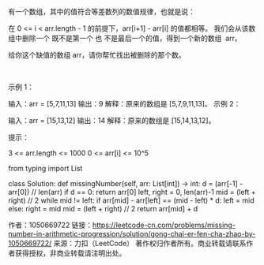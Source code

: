 有一个数组，其中的值符合等差数列的数值规律，也就是说：

在 0 <= i < arr.length - 1 的前提下，arr[i+1] - arr[i] 的值都相等。
我们会从该数组中删除一个 既不是第一个 也 不是最后一个的值，得到一个新的数组  arr。

给你这个缺值的数组 arr，请你帮忙找出被删除的那个数。

 

示例 1：

输入：arr = [5,7,11,13]
输出：9
解释：原来的数组是 [5,7,9,11,13]。
示例 2：

输入：arr = [15,13,12]
输出：14
解释：原来的数组是 [15,14,13,12]。
 

提示：

3 <= arr.length <= 1000
0 <= arr[i] <= 10^5


from typing import List

class Solution:
    def missingNumber(self, arr: List[int]) -> int:
        d = (arr[-1] - arr[0]) // len(arr)
        if d == 0:
            return arr[0]
        left, right = 0, len(arr)-1
        mid = (left + right) // 2
        while mid != left:
            if arr[mid] - arr[left] == (mid - left) * d:
                left = mid
            else:
                right = mid
            mid = (left + right) // 2
        return arr[mid] + d

作者：1050669722
链接：https://leetcode-cn.com/problems/missing-number-in-arithmetic-progression/solution/gong-chai-er-fen-cha-zhao-by-1050669722/
来源：力扣（LeetCode）
著作权归作者所有。商业转载请联系作者获得授权，非商业转载请注明出处。